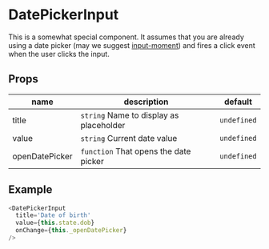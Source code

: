 # DatePickerInput

This is a somewhat special component.
It assumes that you are already using a date picker (may we suggest [input-moment](https://github.com/Hivebeat/input-moment)) and fires a click event when the user clicks the input.

## Props

|   name         |                      description                    |   default   |
|----------------|-----------------------------------------------------|-------------|
| title          | `string` Name to display as placeholder             | `undefined` |
| value          | `string` Current date value                         | `undefined` |
| openDatePicker | `function` That opens the date picker               | `undefined` |

## Example

```javascript
<DatePickerInput
  title='Date of birth'
  value={this.state.dob}
  onChange={this._openDatePicker}
/>
```
